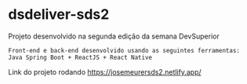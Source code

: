 # dsdeliver-sds2

Projeto desenvolvido na segunda edição da semana DevSuperior

`Front-end e back-end desenvolvido usando as seguintes ferramentas: Java Spring Boot + ReactJS + React Native`

Link do projeto rodando
https://josemeurersds2.netlify.app/
